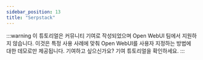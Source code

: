 ```yaml
---
sidebar_position: 13
title: "Serpstack"
---
```


:::warning
이 튜토리얼은 커뮤니티 기여로 작성되었으며 Open WebUI 팀에서 지원하지 않습니다. 이것은 특정 사용 사례에 맞춰 Open WebUI를 사용자 지정하는 방법에 대한 데모로만 제공됩니다. 기여하고 싶으신가요? 기여 튜토리얼을 확인하세요.
:::

